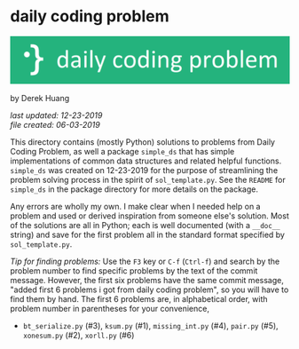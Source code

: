 # daily coding problem

![./dcp_banner.png](./dcp_banner.png)

by Derek Huang

_last updated: 12-23-2019_  
_file created: 06-03-2019_

This directory contains (mostly Python) solutions to problems from Daily Coding Problem, as well a package `simple_ds` that has simple implementations of common data structures and related helpful functions. `simple_ds` was created on 12-23-2019 for the purpose of streamlining the problem solving process in the spirit of `sol_template.py`. See the `README` for `simple_ds` in the package directory for more details on the package.

Any errors are wholly my own. I make clear when I needed help on a problem and used or derived inspiration from someone else's solution. Most of the solutions are all in Python; each is well documented (with a `__doc__` string) and save for the first problem all in the standard format specified by `sol_template.py`.

*Tip for finding problems:* Use the `F3` key or `C-f` (`Ctrl-f`) and search by the problem number to find specific problems by the text of the commit message. However, the first six problems have the same commit message, "added first 6 problems i got from daily coding problem", so you will have to find them by hand. The first 6 problems are, in alphabetical order, with problem number in parentheses for your convenience,

* `bt_serialize.py` (#3), `ksum.py` (#1), `missing_int.py` (#4), `pair.py` (#5), `xonesum.py` (#2), `xorll.py` (#6)
